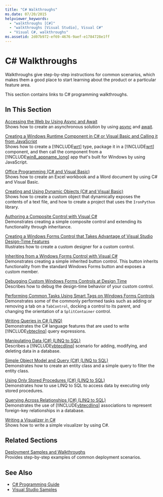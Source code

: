 ```yaml
---
title: "C# Walkthroughs"
ms.date: 07/20/2015
helpviewer_keywords: 
  - "walkthroughs [C#]"
  - "walkthroughs [Visual Studio], Visual C#"
  - "Visual C#, walkthroughs"
ms.assetid: 2d07b972-ef69-4676-9aef-e1784728e1ff
---
```

# C# Walkthroughs
Walkthroughs give step-by-step instructions for common scenarios, which makes them a good place to start learning about the product or a particular feature area.  
  
 This section contains links to C# programming walkthroughs.  
  
## In This Section  

 [Accessing the Web by Using Async and Await](./programming-guide/concepts/async/walkthrough-accessing-the-web-by-using-async-and-await.md)  
 Shows how to create an asynchronous solution by using [async](../csharp/language-reference/keywords/async.md) and [await](../csharp/language-reference/keywords/await.md).  
  
 [Creating a Windows Runtime Component in C# or Visual Basic and Calling it from JavaScript](/windows/uwp/winrt-components/walkthrough-creating-a-simple-windows-runtime-component-and-calling-it-from-javascript)  
 Shows how to create a [!INCLUDE[wrt](~/includes/wrt-md.md)] type, package it in a [!INCLUDE[wrt](~/includes/wrt-md.md)] component, and then call the component from a [!INCLUDE[win8_appname_long](~/includes/win8-appname-long-md.md)] app that's built for Windows by using JavaScript.  
  
 [Office Programming (C# and Visual Basic)](../csharp/programming-guide/interop/walkthrough-office-programming.md)  
 Shows how to create an Excel workbook and a Word document by using C# and Visual Basic.  
  
 [Creating and Using Dynamic Objects (C# and Visual Basic)](../csharp/programming-guide/types/walkthrough-creating-and-using-dynamic-objects.md)  
 Shows how to create a custom object that dynamically exposes the contents of a text file, and how to create a project that uses the `IronPython` library.  
   
 [Authoring a Composite Control with Visual C#](../../docs/framework/winforms/controls/walkthrough-authoring-a-composite-control-with-visual-csharp.md)  
 Demonstrates creating a simple composite control and extending its functionality through inheritance.  
  
 [Creating a Windows Forms Control that Takes Advantage of Visual Studio Design-Time Features](../../docs/framework/winforms/controls/creating-a-wf-control-design-time-features.md)  
 Illustrates how to create a custom designer for a custom control.  
  
 [Inheriting from a Windows Forms Control with Visual C#](../../docs/framework/winforms/controls/walkthrough-inheriting-from-a-windows-forms-control-with-visual-csharp.md)  
 Demonstrates creating a simple inherited button control. This button inherits functionality from the standard Windows Forms button and exposes a custom member.  
  
 [Debugging Custom Windows Forms Controls at Design Time](../../docs/framework/winforms/controls/walkthrough-debugging-custom-windows-forms-controls-at-design-time.md)  
 Describes how to debug the design-time behavior of your custom control.

 [Performing Common Tasks Using Smart Tags on Windows Forms Controls](../../docs/framework/winforms/controls/performing-common-tasks-using-smart-tags-on-wf-controls.md)  
 Demonstrates some of the commonly performed tasks such as adding or removing a tab on a `TabControl`, docking a control to its parent, and changing the orientation of a `SplitContainer` control.  
  
 [Writing Queries in C# (LINQ)](../csharp/programming-guide/concepts/linq/walkthrough-writing-queries-linq.md)  
 Demonstrates the C# language features that are used to write [!INCLUDE[vbteclinq](~/includes/vbteclinq-md.md)] query expressions.  
  
 [Manipulating Data (C#) (LINQ to SQL)](../framework/data/adonet/sql/linq/walkthrough-manipulating-data-csharp.md)  
 Describes a [!INCLUDE[vbtecdlinq](~/includes/vbtecdlinq-md.md)] scenario for adding, modifying, and deleting data in a database.  
  
 [Simple Object Model and Query (C#) (LINQ to SQL)](../framework/data/adonet/sql/linq/walkthrough-simple-object-model-and-query-csharp.md)  
 Demonstrates how to create an entity class and a simple query to filter the entity class.  
  
 [Using Only Stored Procedures (C#) (LINQ to SQL)](../framework/data/adonet/sql/linq/walkthrough-using-only-stored-procedures-csharp.md)  
 Demonstrates how to use LINQ to SQL to access data by executing only stored procedures.  
  
 [Querying Across Relationships (C#) (LINQ to SQL)](../framework/data/adonet/sql/linq/walkthrough-querying-across-relationships-csharp.md)  
 Demonstrates the use of [!INCLUDE[vbtecdlinq](~/includes/vbtecdlinq-md.md)] associations to represent foreign-key relationships in a database.  

 [Writing a Visualizer in C#](/visualstudio/debugger/walkthrough-writing-a-visualizer-in-csharp)  
 Shows how to write a simple visualizer by using C#.  
  
## Related Sections  
 [Deployment Samples and Walkthroughs](/visualstudio/deployment/clickonce-deployment-samples-and-walkthroughs)  
 Provides step-by-step examples of common deployment scenarios.  
  
## See Also

- [C# Programming Guide](../csharp/programming-guide/index.md)
- [Visual Studio Samples](/visualstudio/ide/visual-studio-samples)

